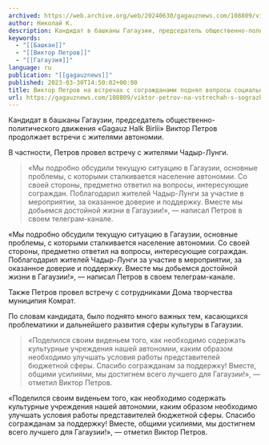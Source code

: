 ```yaml
---
archived: https://web.archive.org/web/20240630/gagauznews.com/108809/viktor-petrov-na-vstrechah-s-sograzhdanami-podnyal-voprosy-sotsialnogo-razvitiya-gagauzii.html
author: Николай К.
description: Кандидат в башканы Гагаузии, председатель общественно-политического движения «Gagauz Halk Birlii» Виктор Петров продолжает встречи с жителями автономии. В частности, Петров провел встречу с жителями Чадыр-Лунги. «Мы подробно обсудили текущую ситуацию в Гагаузии, основные проблемы, с которыми сталкивается население автономии. Со своей стороны, предметно ответил на вопросы, интересующие сограждан. Поблагодарил жителей Чадыр-Лунги за участие в мероприятии, за оказанное доверие и поддержку. Вместе мы добьемся достойной жизни в Гагаузии!», — написал Петров в своем телеграм-канале. Также Петров провел встречу с сотрудниками Дома творчества муниципия Комрат. По словам кандидата, было поднято много важных тем, касающихся проблематики и дальнейшего развития сферы культуры в Гагаузии. […]
keywords:
  - "[[Башкан]]"
  - "[[Виктор Петров]]"
  - "[[Гагаузия]]"
language: ru
publication: "[[gagauznews]]"
published: 2023-03-30T14:50:02+00:00
title: Виктор Петров на встречах с согражданами поднял вопросы социального развития Гагаузии
url: https://gagauznews.com/108809/viktor-petrov-na-vstrechah-s-sograzhdanami-podnyal-voprosy-sotsialnogo-razvitiya-gagauzii.html
---
```


Кандидат в башканы Гагаузии, председатель общественно-политического движения «Gagauz Halk Birlii» Виктор Петров продолжает встречи с жителями автономии.

В частности, Петров провел встречу с жителями Чадыр-Лунги.

> «Мы подробно обсудили текущую ситуацию в Гагаузии, основные проблемы, с которыми сталкивается население автономии. Со своей стороны, предметно ответил на вопросы, интересующие сограждан. Поблагодарил жителей Чадыр-Лунги за участие в мероприятии, за оказанное доверие и поддержку. Вместе мы добьемся достойной жизни в Гагаузии!», — написал Петров в своем телеграм-канале.

«Мы подробно обсудили текущую ситуацию в Гагаузии, основные проблемы, с которыми сталкивается население автономии. Со своей стороны, предметно ответил на вопросы, интересующие сограждан. Поблагодарил жителей Чадыр-Лунги за участие в мероприятии, за оказанное доверие и поддержку. Вместе мы добьемся достойной жизни в Гагаузии!», — написал Петров в своем телеграм-канале.

Также Петров провел встречу с сотрудниками Дома творчества муниципия Комрат.

По словам кандидата, было поднято много важных тем, касающихся проблематики и дальнейшего развития сферы культуры в Гагаузии.

> «Поделился своим виденьем того, как необходимо содержать культурные учреждения нашей автономии, каким образом необходимо улучшать условия работы представителей бюджетной сферы. Спасибо согражданам за поддержку! Вместе, общими усилиями, мы достигнем всего лучшего для Гагаузии!», — отметил Виктор Петров.

«Поделился своим виденьем того, как необходимо содержать культурные учреждения нашей автономии, каким образом необходимо улучшать условия работы представителей бюджетной сферы. Спасибо согражданам за поддержку! Вместе, общими усилиями, мы достигнем всего лучшего для Гагаузии!», — отметил Виктор Петров.